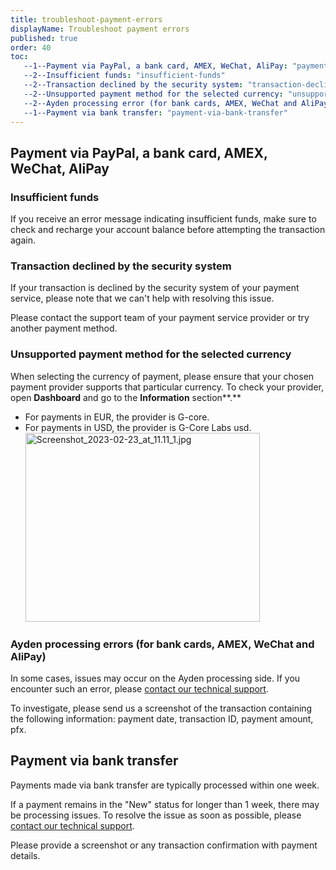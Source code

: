 ```yaml
---
title: troubleshoot-payment-errors
displayName: Troubleshoot payment errors
published: true
order: 40
toc:
   --1--Payment via PayPal, a bank card, AMEX, WeChat, AliPay: "payment-via-paypal-a-bank-card--amex--wechat--alipay"
   --2--Insufficient funds: "insufficient-funds"
   --2--Transaction declined by the security system: "transaction-declined-by-the-security-system"
   --2--Unsupported payment method for the selected currency: "unsupported-payment-method-for-the-selected-currency"
   --2--Ayden processing error (for bank cards, AMEX, WeChat and AliPay): "ayden-processing-errors-for-bank-cards--amex--wechat-and-alipay"
   --1--Payment via bank transfer: "payment-via-bank-transfer"
---
```

  
  
  
  
  

Payment via PayPal, a bank card, AMEX, WeChat, AliPay
-----------------------------------------------------

### Insufficient funds

If you receive an error message indicating insufficient funds, make sure to check and recharge your account balance before attempting the transaction again.

### Transaction declined by the security system

If your transaction is declined by the security system of your payment service, please note that we can't help with resolving this issue.

Please contact the support team of your payment service provider or try another payment method.

### Unsupported payment method for the selected currency

When selecting the currency of payment, please ensure that your chosen payment provider supports that particular currency. To check your provider, open **Dashboard** and go to the **Information** section**.**

*   For payments in EUR, the provider is G-core.
*   For payments in USD, the provider is G-Core Labs usd.<img src="https://support.gcore.com/hc/article_attachments/13219595520273" alt="Screenshot_2023-02-23_at_11.11_1.jpg" width="375" height="302">

### Ayden processing errors (for bank cards, AMEX, WeChat and AliPay)

In some cases, issues may occur on the Ayden processing side. If you encounter such an error, please [contact our technical support](https://support.gcore.com/hc/en-us/articles/115003753885).

To investigate, please send us a screenshot of the transaction containing the following information: payment date, transaction ID, payment amount, pfx.

Payment via bank transfer
-------------------------

Payments made via bank transfer are typically processed within one week.

If a payment remains in the "New" status for longer than 1 week, there may be processing issues. To resolve the issue as soon as possible, please [contact our technical support](https://support.gcore.com/hc/en-us/articles/115003753885).

Please provide a screenshot or any transaction confirmation with payment details.